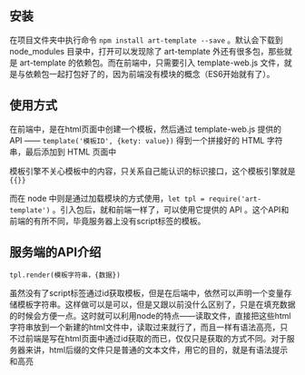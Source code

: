 ## 安装

在项目文件夹中执行命令 `npm install art-template --save` 。默认会下载到 node_modules 目录中，打开可以发现除了 art-template 外还有很多包，那些就是 art-template 的依赖包。而在前端中，只需要引入 template-web.js 文件，就是与依赖包一起打包好了的，因为前端没有模块的概念（ES6开始就有了）。

## 使用方式

在前端中，是在html页面中创建一个模板，然后通过 template-web.js 提供的 API —— `template('模板ID', {kety: value})` 得到一个拼接好的 HTML 字符串，最后添加到 HTML 页面中

模板引擎不关心模板中的内容，只关系自己能认识的标识接口，这个模板引擎就是 `{{}}`

而在 node 中则是通过加载模块的方式使用，`let tpl = require('art-template')` 。引入包后，就和前端一样了，可以使用它提供的 API 。这个API和前端的有所不同，毕竟服务器上没有script标签的模板。

## 服务端的API介绍

`tpl.render(模板字符串，{数据})`

虽然没有了script标签通过id获取模板，但是在后端中，依然可以声明一个变量存储模板字符串。这样做可以是可以，但是又跟以前没什么区别了，只是在填充数据的时候会方便一点。这时就可以利用node的特点——读取文件，直接把这些html字符串放到一个新建的html文件中，读取过来就行了，而且一样有语法高亮，只不过前端是写在html页面中通过id获取的而已，仅仅只是获取的方式不同。对于服务器来讲，html后缀的文件只是普通的文本文件，用它的目的，就是有语法提示和高亮
